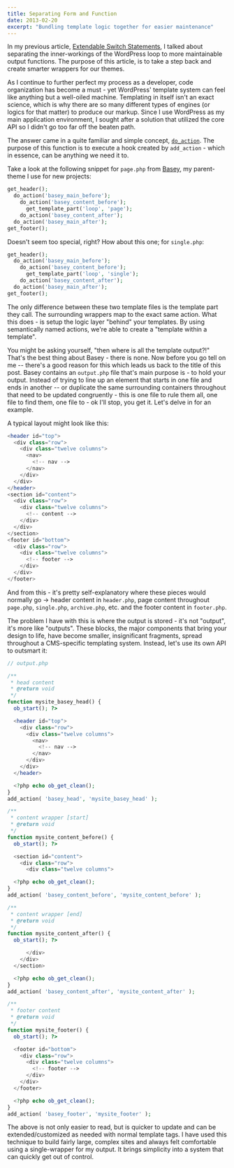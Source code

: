 ```yaml
---
title: Separating Form and Function
date: 2013-02-20
excerpt: "Bundling template logic together for easier maintenance"
---
```


In my previous article, [Extendable Switch Statements](/articles/extendable-switch-statements/), I talked about separating the inner-workings of the WordPress loop to more maintainable output functions. The purpose of this article, is to take a step back and create smarter wrappers for our themes.

As I continue to further perfect my process as a developer, code organization has become a must - yet WordPress' template system can feel like anything but a well-oiled machine. Templating in itself isn't an exact science, which is why there are so many different types of engines (or logics for that matter) to produce our markup. Since I use WordPress as my main application environment, I sought after a solution that utilized the core API so I didn't go too far off the beaten path.

The answer came in a quite familiar and simple concept, [`do_action`](http://codex.wordpress.org/Function_Reference/do_action). The purpose of this function is to execute a hook created by `add_action` - which in essence, can be anything we need it to.

Take a look at the following snippet for `page.php` from [Basey](http://baseytheme.com), my parent-theme I use for new projects:

```php
get_header();
  do_action('basey_main_before');
    do_action('basey_content_before');
      get_template_part('loop', 'page');
    do_action('basey_content_after');
  do_action('basey_main_after');
get_footer();
```

Doesn't seem too special, right? How about this one; for `single.php`:

```php
get_header();
  do_action('basey_main_before');
    do_action('basey_content_before');
      get_template_part('loop', 'single');
    do_action('basey_content_after');
  do_action('basey_main_after');
get_footer();
```

The only difference between these two template files is the template part they call. The surrounding wrappers map to the exact same action. What this does - is setup the logic layer "behind" your templates. By using semantically named actions, we're able to create a "template within a template".

You might be asking yourself, "then where is all the template output?!" That's the best thing about Basey - there is none. Now before you go tell on me -- there's a good reason for this which leads us back to the title of this post. Basey contains an `output.php` file that's main purpose is - to hold your output. Instead of trying to line up an element that starts in one file and ends in another -- or duplicate the same surrounding containers throughout that need to be updated congruently - this is one file to rule them all, one file to find them, one file to - ok I'll stop, you get it. Let's delve in for an example.

A typical layout might look like this:

```php
<header id="top">
  <div class="row">
    <div class="twelve columns">
      <nav>
        <!-- nav -->
      </nav>
    </div>
  </div>
</header>
<section id="content">
  <div class="row">
    <div class="twelve columns">
      <!-- content -->
    </div>
  </div>
</section>
<footer id="bottom">
  <div class="row">
    <div class="twelve columns">
      <!-- footer -->
    </div>
  </div>
</footer>
```

And from this - it's pretty self-explanatory where these pieces would normally go -> header content in `header.php`, page content throughout `page.php`, `single.php`, `archive.php`, etc. and the footer content in `footer.php`.

The problem I have with this is where the output is stored - it's not "output", it's more like "outputs". These blocks, the major components that bring your design to life, have become smaller, insignificant fragments, spread throughout a CMS-specific templating system. Instead, let's use its own API to outsmart it:

```php
// output.php

/**
 * head content
 * @return void
 */
function mysite_basey_head() {
  ob_start(); ?>

  <header id="top">
    <div class="row">
      <div class="twelve columns">
        <nav>
          <!-- nav -->
        </nav>
      </div>
    </div>
  </header>

  <?php echo ob_get_clean();
}
add_action( 'basey_head', 'mysite_basey_head' );

/**
 * content wrapper [start]
 * @return void
 */
function mysite_content_before() {
  ob_start(); ?>

  <section id="content">
    <div class="row">
      <div class="twelve columns">

  <?php echo ob_get_clean();
}
add_action( 'basey_content_before', 'mysite_content_before' );

/**
 * content wrapper [end]
 * @return void
 */
function mysite_content_after() {
  ob_start(); ?>

      </div>
    </div>
  </section>

  <?php echo ob_get_clean();
}
add_action( 'basey_content_after', 'mysite_content_after' );

/**
 * footer content
 * @return void
 */
function mysite_footer() {
  ob_start(); ?>

  <footer id="bottom">
    <div class="row">
      <div class="twelve columns">
        <!-- footer -->
      </div>
    </div>
  </footer>

  <?php echo ob_get_clean();
}
add_action( 'basey_footer', 'mysite_footer' );
```

The above is not only easier to read, but is quicker to update and can be extended/customized as needed with normal template tags. I have used this technique to build fairly large, complex sites and always felt comfortable using a single-wrapper for my output. It brings simplicity into a system that can quickly get out of control.
